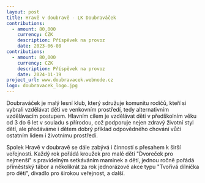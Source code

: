 ```yaml
---
layout: post
title: Hravě v doubravě - LK Doubraváček
contributions:
  - amount: 80,000
    currency: CZK
    description: Příspěvek na provoz
    date: 2023-06-08
contributions:
  - amount: 80,000
    currency: CZK
    description: Příspěvek na provoz
    date: 2024-11-19
project_url: www.doubravacek.webnode.cz
logo: doubravacek_logo.jpg
---
```

Doubraváček je malý lesní klub, který sdružuje komunitu rodičů, kteří si vybrali vzdělávat děti ve venkovním prostředí, tedy alternativním vzdělávacím postupem. Hlavním cílem je vzdělávat děti v předškolním věku od 3 do 6 let v souladu
s přírodou, což podporuje nejen zdravý životní styl dětí, ale předáváme i dětem dobrý příklad odpovědného chování vůči ostatním lidem i životnímu prostředí.

Spolek Hravě v doubravě se dále zabývá i činností s přesahem k širší veřejnosti. Každý rok pořádá kroužek pro malé děti "Dvoreček pro nejmenší" s pravidelným setkáváním maminek a dětí, jednou ročně pořádá příměstský tábor a několikrát za rok
jednorázové akce typu "Tvořivá dílnička pro děti", divadlo pro širokou veřejnost, a další.
